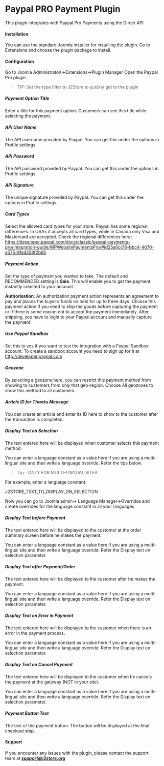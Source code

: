 # Paypal PRO Payment Plugin

This plugin integrates with Paypal Pro Payments using the Direct API.

#### Installation
You can use the standard Joomla installer for installing the plugin. Go to Extensions and choose the plugin package to install.

#### Configuration
Go to Joomla Administraton->Extensions->Plugin Manager Open the Paypal Pro plugin.

>TIP: Set the type filter to J2Store to quickly get to the plugin

##### Payment Option Title
Enter a title for this payment option. Customers can see this title while selecting the payment.

##### API User Name
The API username provided by Paypal. You can get this under the options in Profile settings.

##### API Password
The API password provided by Paypal. You can get this under the options in Profile settings.

##### API Signature
The unique signature provided by Paypal. You can get this under the options in Profile settings.

##### Card Types
Select the allowed card types for your store. Paypal has some regional differences. In USA< it accepts all card types, while in Canada only Visa and Mastercard are accepted. Check the regional differences here: https://developer.paypal.com/docs/classic/paypal-payments-pro/integration-guide/WPWebsitePaymentsPro/#id25a6cc16-bbc4-4070-a575-9fad358f2b95

##### Payment Action
Set the type of payment you wanted to take. The default and RECOMMENDED setting is **Sale**. This will enable you to get the payment instantly credited to your account.

**Authorisation**: An authorization payment action represents an agreement to pay and places the buyer’s funds on hold for up to three days. Choose this payment action if you need to ship the goods before capturing the payment or if there is some reason not to accept the payment immediately. After shipping, you have to login to your Paypal account and manually capture the payment.

##### Use Paypal Sandbox
Set this to yes if you want to test the integration with a Paypal Sandbox account. To create a sandbox account you need to sign up for it at http://developer.paypal.com

##### Geozone
By selecting a geozone here, you can restrict this payment method from showing to customers from only that geo-region. Choose All geozones to show this method to all customers

##### Article ID for Thanks Message
You can create an article and enter its ID here to show to the customer after the transaction is completed.

##### Display Text on Selection
The text entered here will be displayed when customer selects this payment method. 

You can enter a language constant as a value here if you are using a multi-lingual site and then write a language override. Refer the tips below.

>Tip - ONLY FOR MULTI-LINGUAL SITES

For example, enter a language constant: 

J2STORE_TEXT_TO_DISPLAY_ON_SELECTION 

Now you can go to Joomla admin-> Language Manager->Overrides and create overrides for the language constant in all your languages. 

##### Display Text before Payment
The text entered here will be displayed to the customer at the order summary screen before he makes the payment. 

You can enter a language constant as a value here if you are using a multi-lingual site and then write a language override. Refer the Display text on selection parameter. 

##### Display Text after Payment/Order
The text entered here will be displayed to the customer after he makes the payment. 

You can enter a language constant as a value here if you are using a multi-lingual site and then write a language override. Refer the Display text on selection parameter.

##### Display Text on Error in Payment
The text entered here will be displayed to the customer when there is an error in the payment process.

You can enter a language constant as a value here if you are using a multi-lingual site and then write a language override. Refer the Display text on selection parameter.

##### Display Text on Cancel Payment
The text entered here will be displayed to the customer when he cancels the payment at the gateway (NOT in your site).

You can enter a language constant as a value here if you are using a multi-lingual site and then write a language override. Refer the Display text on selection parameter.

##### Payment Button Text
The text of the payment button. The button will be displayed at the final checkout step.

#### Support
If you encounter any issues with the plugin, please contact the support team at ***support@j2store.org***







